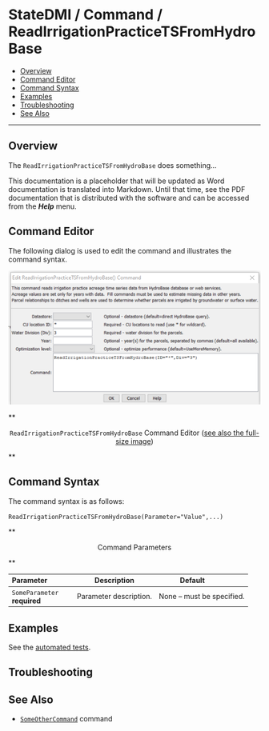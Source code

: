 # StateDMI / Command / ReadIrrigationPracticeTSFromHydroBase #

* [Overview](#overview)
* [Command Editor](#command-editor)
* [Command Syntax](#command-syntax)
* [Examples](#examples)
* [Troubleshooting](#troubleshooting)
* [See Also](#see-also)

-------------------------

## Overview ##

The `ReadIrrigationPracticeTSFromHydroBase` does something...

This documentation is a placeholder that will be updated as Word documentation is translated into Markdown.
Until that time, see the PDF documentation that is distributed with the software and can be accessed
from the ***Help*** menu.

## Command Editor ##

The following dialog is used to edit the command and illustrates the command syntax.

![ReadIrrigationPracticeTSFromHydroBase](ReadIrrigationPracticeTSFromHydroBase.png)

**<p style="text-align: center;">
`ReadIrrigationPracticeTSFromHydroBase` Command Editor (<a href="../ReadIrrigationPracticeTSFromHydroBase.png">see also the full-size image</a>)
</p>**

## Command Syntax ##

The command syntax is as follows:

```text
ReadIrrigationPracticeTSFromHydroBase(Parameter="Value",...)
```
**<p style="text-align: center;">
Command Parameters
</p>**

| **Parameter**&nbsp;&nbsp;&nbsp;&nbsp;&nbsp;&nbsp;&nbsp;&nbsp;&nbsp;&nbsp;&nbsp;&nbsp; | **Description** | **Default**&nbsp;&nbsp;&nbsp;&nbsp;&nbsp;&nbsp;&nbsp;&nbsp;&nbsp;&nbsp; |
| --------------|-----------------|----------------- |
|`SomeParameter`<br>**required**|Parameter description.|None – must be specified.|

## Examples ##

See the [automated tests](https://github.com/OpenWaterFoundation/cdss-app-statedmi-main/tree/master/test/regression/commands/ReadIrrigationPracticeTSFromHydroBase).

## Troubleshooting ##

## See Also ##

* [`SomeOtherCommand`](../SomeOtherCommand/SomeOtherCommand) command
